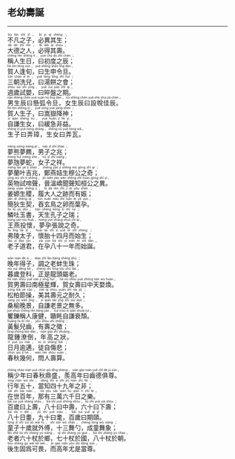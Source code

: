## 老幼壽誕
---
<div>

<p>
<ruby><rb> 不凡之子，必異其生； </rb> <rt>bù  fán  zhī  zǐ ， bì  yì  qí  shēng ；</rt></ruby><BR>
<ruby><rb> 大德之人，必得其壽。 </rb> <rt>dà  dé  zhī  rén ， bì  děi  qí  shòu 。</rt></ruby><BR>
<ruby><rb> 稱人生日，曰初度之辰； </rb> <rt>chēng  rén  shēng  rì ， yuē  chū  dù  zhī  chén ；</rt></ruby><BR>
<ruby><rb> 賀人逢旬，曰生申令旦。 </rb> <rt>hè  rén  féng  xún ， yuē  shēng  shēn  lìng  dàn 。</rt></ruby><BR>
<ruby><rb> 三朝洗兒，曰湯餅之會； </rb> <rt>sān  cháo  xǐ  ér ， yuē  tāng  bǐng  zhī  huì ；</rt></ruby><BR>
<ruby><rb> 週歲試嬰，曰晬盤之期。 </rb> <rt>zhōu  suì  shì  yīng ， yuē  zuì  pán  zhī  qī 。</rt></ruby><BR>
<ruby><rb> 男生辰曰懸弧令旦，女生辰曰設帨佳辰。 </rb> <rt>nán  shēng  chén  yuē  xuán  hú  lìng  dàn ， nǚ  shēng  chén  yuē  shè  shuì  jiā  chén 。</rt></ruby><BR>
<ruby><rb> 賀人生子，曰嵩嶽降神； </rb> <rt>hè  rén  shēng  zǐ ， yuē  sōng  yuè  jiàng  shén ；</rt></ruby><BR>
<ruby><rb> 自謙生女，曰緩急非益。 </rb> <rt>zì  qiān  shēng  nǚ ， yuē  huǎn  jí  fēi  yì 。</rt></ruby><BR>
<ruby><rb> 生子曰弄璋，生女曰弄瓦。 </rb> <rt>shēng  zǐ  yuē  nòng  zhāng ， shēng  nǚ  yuē  nòng  wǎ 。</rt></ruby><BR></P>

<p>
<ruby><rb> 夢熊夢羆，男子之兆； </rb> <rt>mèng  xióng  mèng  pí ， nán  zǐ  zhī  zhào ；</rt></ruby><BR>
<ruby><rb> 夢虺夢蛇，女子之祥。 </rb> <rt>mèng  huī  mèng  shé ， nǚ  zǐ  zhī  xiáng 。</rt></ruby><BR>
<ruby><rb> 夢蘭叶吉兆，鄭燕姞生穆公之奇； </rb> <rt>mèng  lán  yè  jí  zhào ， zhèng  yàn  jí  shēng  mù  gōng  zhī  qí ；</rt></ruby><BR>
<ruby><rb> 英物試啼聲，晉溫嶠聞聲知桓公之異。 </rb> <rt>yīng  wù  shì  tí  shēng ， jìn  wēn  jiào  wén  shēng  zhī  huán  gōng  zhī  yì 。</rt></ruby><BR>
<ruby><rb> 姜嫄生稷，履大人之跡而有娠； </rb> <rt>jiāng  yuán  shēng  jì ， lǚ  dà  rén  zhī  jī  ér  yǒu  shēn ；</rt></ruby><BR>
<ruby><rb> 簡狄生契，吞玄鳥之卵而葉孕。 </rb> <rt>jiǎn  dí  shēng  qì ， tūn  xuán  niǎo  zhī  luǎn  ér  yè  yùn 。</rt></ruby><BR>
<ruby><rb> 鱗吐玉書，天生孔子之瑞； </rb> <rt>lín  tǔ  yù  shū ， tiān  shēng  kǒng  zǐ  zhī  ruì ；</rt></ruby><BR>
<ruby><rb> 王燕投懷，夢孕張說之奇。 </rb> <rt>wáng  yàn  tóu  huái ， mèng  yùn  zhāng  shuō  zhī  qí 。</rt></ruby><BR>
<ruby><rb> 弗陵太子，懷胎十四月而始生； </rb> <rt>fú  líng  tài  zǐ ， huái  tāi  shí  sì  yuè  ér  shǐ  shēng ；</rt></ruby><BR>
<ruby><rb> 老子道君，在孕八十一年而始誕。 </rb> <rt>lǎo  zǐ  dào  jūn ， zài  yùn  bā  shí  yī  nián  ér  shǐ  dàn 。</rt></ruby><BR></P>

<p>
<ruby><rb> 晚年得子，調之老蚌生珠； </rb> <rt>wǎn  nián  dé  zi ， diào  zhī  lǎo  bàng  shēng  zhū ；</rt></ruby><BR>
<ruby><rb> 暮歲登科，正是龍頭屬老。 </rb> <rt>mù  suì  dēng  kē ， zhèng  shì  lóng  tóu  shǔ  lǎo 。</rt></ruby><BR>
<ruby><rb> 賀男壽曰南極星輝，賀女壽曰中天婺煥。 </rb> <rt>hè  nán  shòu  yuē  nán  jí  xīng  huī ， hè  nǚ  shòu  yuē  zhōng  tiān  wù  huàn 。</rt></ruby><BR>
<ruby><rb> 松柏節操，美其壽元之耐久； </rb> <rt>sōng  bǎi  jié  cāo ， měi  qí  shòu  yuán  zhī  nài  jiǔ ；</rt></ruby><BR>
<ruby><rb> 桑榆晚景，自謙老景之無多。 </rb> <rt>sāng  yú  wǎn  jǐng ， zì  qiān  lǎo  jǐng  zhī  wú  duō 。</rt></ruby><BR>
<ruby><rb> 矍鑠稱人康健，聵眊自謙衰頹。 </rb> <rt>jué  shuò  chēng  rén  kāng  jiàn ， kuì  mào  zì  qiān  shuāi  tuí 。</rt></ruby><BR>
<ruby><rb> 黃髮兒齒，有壽之徵； </rb> <rt>huáng  fà  ér  chǐ ， yǒu  shòu  zhī  zhēng ；</rt></ruby><BR>
<ruby><rb> 龍鍾潦倒，年高之狀。 </rb> <rt>lóng  zhōng  liáo  dǎo ， nián  gāo  zhī  zhuàng 。</rt></ruby><BR>
<ruby><rb> 日月逾邁，徒自傷悲； </rb> <rt>rì  yuè  yú  mài ， tú  zì  shāng  bēi ；</rt></ruby><BR>
<ruby><rb> 春秋幾何，問人壽算。 </rb> <rt>chūn  qiū  jǐ  hé ， wèn  rén  shòu  suàn 。</rt></ruby><BR></P>

<p>
<ruby><rb> 稱少年曰春秋鼎盛，羨高年曰齒德俱尊。 </rb> <rt>chēng  shào  nián  yuē  chūn  qiū  dǐng  shèng ， xiàn  gāo  nián  yuē  chǐ  dé  jù  zūn 。</rt></ruby><BR>
<ruby><rb> 行年五十，當知四十九年之非； </rb> <rt>xíng  nián  wǔ  shí ， dāng  zhī  sì  shí  jiǔ  nián  zhī  fēi ；</rt></ruby><BR>
<ruby><rb> 在世百年，那有三萬六千日之樂。 </rb> <rt>zài  shì  bǎi  nián ， nà  yǒu  sān  wàn  liù  qiān  rì  zhī  lè 。</rt></ruby><BR>
<ruby><rb> 百歲曰上壽，八十曰中壽，六十曰下壽； </rb> <rt>bǎi  suì  yuē  shàng  shòu ， bā  shí  yuē  zhōng  shòu ， liù  shí  yuē  xià  shòu ；</rt></ruby><BR>
<ruby><rb> 八十日耋，九十曰耄，百歲曰期頤。 </rb> <rt>bā  shí  rì  dié ， jiǔ  shí  yuē  mào ， bǎi  suì  yuē  qī  yí 。</rt></ruby><BR>
<ruby><rb> 童子十歲就外傅，十三舞勺，成童舞象； </rb> <rt>tóng  zǐ  shí  suì  jiù  wài  fù ， shí  sān  wǔ  sháo ， chéng  tóng  wǔ  xiàng ；</rt></ruby><BR>
<ruby><rb> 老者六十杖於鄉，七十杖於國，八十杖於朝。 </rb> <rt>lǎo  zhě  liù  shí  zhàng  yú  xiāng ， qī  shí  zhàng  yú  guó ， bā  shí  zhàng  yú  cháo 。</rt></ruby><BR>
<ruby><rb> 後生固爲可畏，而高年尤是當尊。 </rb> <rt>hòu  shēng  gù  wèi  kě  wèi ， ér  gāo  nián  yóu  shì  dāng  zūn 。</rt></ruby><BR></P>

</div>
